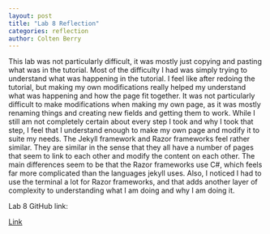 ```yaml
---
layout: post
title: "Lab 8 Reflection"
categories: reflection
author: Colten Berry
---
```

This lab was not particularly difficult, it was mostly just copying and pasting what was in the tutorial. Most of the difficulty I had was simply trying to understand what was happening in the tutorial. I feel like after redoing the tutorial, but making my own modifications really helped my understand what was happening and how the page fit together. It was not particularly difficult to make modifications when making my own page, as it was mostly renaming things and creating new fields and getting them to work. While I still am not completely certain about every step I took and why I took that step, I feel that I understand enough to make my own page and modify it to suite my needs. 
The Jekyll framework and Razor frameworks feel rather similar. They are similar in the sense that they all have a number of pages that seem to link to each other and modify the content on each other. The main differences seem to be that the Razor frameworks use C#, which feels far more complicated than the languages jekyll uses. Also, I noticed I had to use the terminal a lot for Razor frameworks, and that adds another layer of complexity to understanding what I am doing and why I am doing it. 

<html>
    <p>Lab 8 GitHub link: </p>
    <a href="https://github.com/ColtenBerry/csci340lab8">Link</a>
</html>